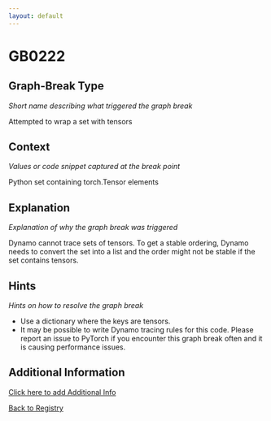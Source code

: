 ```yaml
---
layout: default
---
```

# GB0222

## Graph-Break Type
*Short name describing what triggered the graph break*

Attempted to wrap a set with tensors

## Context
*Values or code snippet captured at the break point*

Python set containing torch.Tensor elements

## Explanation
*Explanation of why the graph break was triggered*

Dynamo cannot trace sets of tensors. To get a stable ordering, Dynamo needs to convert the set into a list and the order might not be stable if the set contains tensors.

## Hints
*Hints on how to resolve the graph break*

- Use a dictionary where the keys are tensors.
- It may be possible to write Dynamo tracing rules for this code. Please report an issue to PyTorch if you encounter this graph break often and it is causing performance issues.


## Additional Information

<!-- ADDITIONAL INFORMATION START - Add custom information below this line -->

<!-- ADDITIONAL INFORMATION END -->


[Click here to add Additional Info](https://github.com/pytorch-labs/compile-graph-break-site/edit/main/docs/gb/gb0222.md)

[Back to Registry](../index.html)
